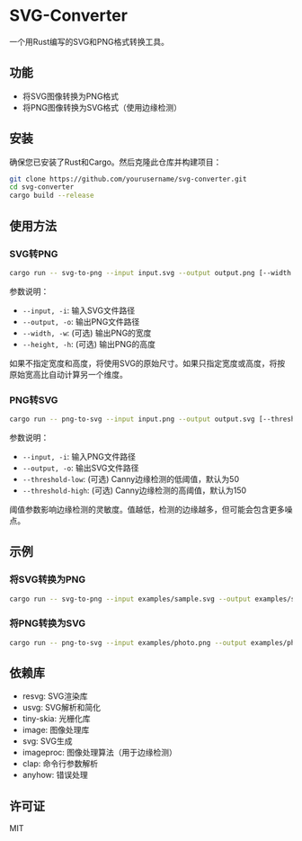 # SVG-Converter

一个用Rust编写的SVG和PNG格式转换工具。

## 功能

- 将SVG图像转换为PNG格式
- 将PNG图像转换为SVG格式（使用边缘检测）

## 安装

确保您已安装了Rust和Cargo。然后克隆此仓库并构建项目：

```bash
git clone https://github.com/yourusername/svg-converter.git
cd svg-converter
cargo build --release
```

## 使用方法

### SVG转PNG

```bash
cargo run -- svg-to-png --input input.svg --output output.png [--width <宽度>] [--height <高度>]
```

参数说明：
- `--input, -i`: 输入SVG文件路径
- `--output, -o`: 输出PNG文件路径
- `--width, -w`: (可选) 输出PNG的宽度
- `--height, -h`: (可选) 输出PNG的高度

如果不指定宽度和高度，将使用SVG的原始尺寸。如果只指定宽度或高度，将按原始宽高比自动计算另一个维度。

### PNG转SVG

```bash
cargo run -- png-to-svg --input input.png --output output.svg [--threshold-low <低阈值>] [--threshold-high <高阈值>]
```

参数说明：
- `--input, -i`: 输入PNG文件路径
- `--output, -o`: 输出SVG文件路径
- `--threshold-low`: (可选) Canny边缘检测的低阈值，默认为50
- `--threshold-high`: (可选) Canny边缘检测的高阈值，默认为150

阈值参数影响边缘检测的灵敏度。值越低，检测的边缘越多，但可能会包含更多噪点。

## 示例

### 将SVG转换为PNG

```bash
cargo run -- svg-to-png --input examples/sample.svg --output examples/sample.png --width 800
```

### 将PNG转换为SVG

```bash
cargo run -- png-to-svg --input examples/photo.png --output examples/photo.svg --threshold-low 30 --threshold-high 100
```

## 依赖库

- resvg: SVG渲染库
- usvg: SVG解析和简化
- tiny-skia: 光栅化库
- image: 图像处理库
- svg: SVG生成
- imageproc: 图像处理算法（用于边缘检测）
- clap: 命令行参数解析
- anyhow: 错误处理

## 许可证

MIT 